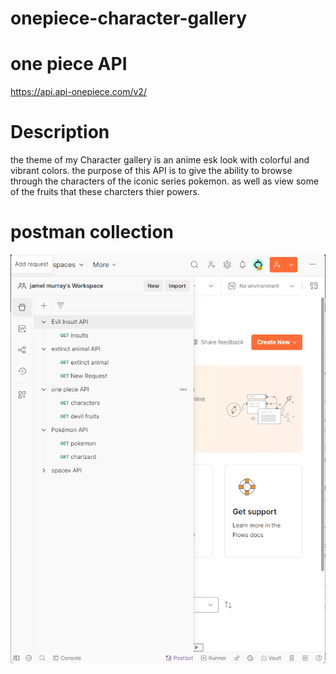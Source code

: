 # onepiece-character-gallery

# one piece API
https://api.api-onepiece.com/v2/


# Description 
the theme of my Character gallery is an anime esk look with colorful and vibrant colors. the purpose of this API 
is to give the ability to browse through the characters of the iconic series pokemon. as well as view some of the fruits that these charcters thier powers.

# postman collection
![alt text](<Screenshot 2025-07-07 025617.png>)


